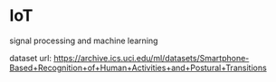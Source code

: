 # IoT

signal processing and machine learning

dataset url:
https://archive.ics.uci.edu/ml/datasets/Smartphone-Based+Recognition+of+Human+Activities+and+Postural+Transitions
